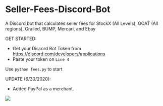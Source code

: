 # Seller-Fees-Discord-Bot
A Discord bot that calculates seller fees for StockX (All Levels), GOAT (All regions), Grailed, BUMP, Mercari, and Ebay

GET STARTED:
- Get your Discord Bot Token from https://discord.com/developers/applications
- Paste your token on `Line 4`

Use `python fees.py` to start


UPDATE (6/30/2020):
- Added PayPal as a merchant.

<img src="https://i.gyazo.com/281056217794b7f06427c07cdd351a21.png">
